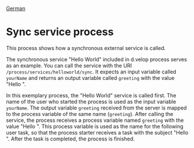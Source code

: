 [German](README_de.md)

# Sync service process

This process shows how a synchronous external service is called.

The synchronous service "Hello World" included in d.velop process serves as an example.
You can call the service with the URI `/process/services/helloworld/sync`.
It expects an input variable called `yourName` and returns an output variable called `greeting` with the value "Hello <yourName>".

In this exemplary process, the "Hello World" service is called first.
The name of the user who started the process is used as the input variable `yourName`.
The output variable `greeting` received from the server is mapped to the process variable of the same name (`greeting`).
After calling the service, the process receives a process variable named `greeting` with the value "Hello <name of the user who started the process>".
This process variable is used as the name for the following user task, so that the process starter receives a task with the subject "Hello <name of the user who started the process>".
After the task is completed, the process is finished.
